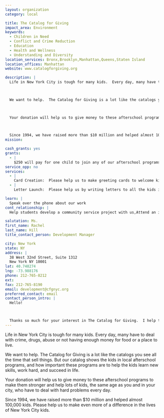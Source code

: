 ```yaml
---
layout: organization
category: local

title: The Catalog for Giving
impact_area: Environment
keywords: 
  - Children in Need
  - Conflict and Crime Reduction
  - Education
  - Health and Wellness
  - Understanding and Diversity
location_services: Bronx,Brooklyn,Manhattan,Queens,Staten Island
location_offices: Manhattan
website: www.catalogforgiving.org

description: |
  Life in New York City is tough for many kids.  Every day, many have to deal with crime, drugs, abuse or not having enough money for food or a place to live.

  

  We want to help.  The Catalog for Giving is a lot like the catalogs you see all the time that sell things.  But our catalog shows the kids in local afterschool programs, and how important these programs are to help the kids learn new skills, work hard, and succeed in life.

  

  Your donation will help us to give money to these afterschool programs to make them stronger and help lots of kids, the same age as you and in your city, who have to deal with hard problems every day.

  

  Since 1994, we have raised more than $10 million and helped almost 100,000 kids.  Please help us to make even more of a difference in the lives of New York City kids.
mission: 

cash_grants: yes
grants: 
  - |
    $250 will pay for one child to join any of our afterschool programs.  The ten programs involve sports, arts, writing, farming and many more fun activities, while teaching important lessons that will help the kids to succeed.
service_opp: no
services: 
  - |
    Card Creation:  Please help us to make greeting cards to welcome kids that are new to our afterschool programs each year.  We would also like to create cards to congratulate kids who graduate from the programs or reach big goals like making the honor roll or getting into college.  This will make the kids very happy, and encourage them to keep doing well.
  - |
    Letter Launch:  Please help us by writing letters to all the kids in your school, your families, and people in your community to tell them about the important work that The Catalog is doing, and why you support us.  This will help us to teach many more people about our work, and help to raise more money for the kids in the programs.

learn: |
  Speak over the phone about our work
cont_relationship: |
  Help students develop a community service project with us,Attend an in-school Check Award Assembly if we receive a grant,Help students tell local newspapers and media about their grant and/or project with us,Collect pennies during the Penny Harvest next fall

salutation: Ms.
first_name: Rachel
last_name: Hill
title_contact_person: Development Manager

city: New York
state: NY
address: |
  38 West 32nd Street, Suite 1312  
  New York NY 10001
lat: 40.748274
lng: -73.988176
phone: 212-765-8212
ext: 
fax: 212-765-8190
email: development@cfgnyc.org
preferred_contact: email
contact_person_intro: |
  Hello!

  

  Thanks so much for your interest in The Catalog for Giving.  I help the organization with raising money and holding special events each year.  I've been with this charity for almost a year, and we have not worked with any Common Cents schools yet.  We would love to work with you!  Please contact me with any questions you have.
---
```

Life in New York City is tough for many kids.  Every day, many have to deal with crime, drugs, abuse or not having enough money for food or a place to live.



We want to help.  The Catalog for Giving is a lot like the catalogs you see all the time that sell things.  But our catalog shows the kids in local afterschool programs, and how important these programs are to help the kids learn new skills, work hard, and succeed in life.



Your donation will help us to give money to these afterschool programs to make them stronger and help lots of kids, the same age as you and in your city, who have to deal with hard problems every day.



Since 1994, we have raised more than $10 million and helped almost 100,000 kids.  Please help us to make even more of a difference in the lives of New York City kids.
